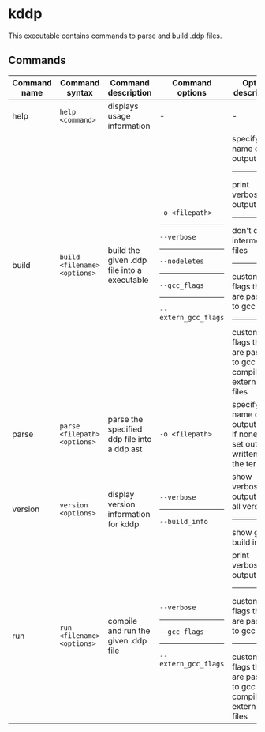 # kddp
This executable contains commands to parse and build .ddp files.
## Commands
| Command name | Command syntax               | Command description                         | Command options                                                                          | Option description                                                                                                                                                                                          |
|--------------|------------------------------|---------------------------------------------|------------------------------------------------------------------------------------------|-------------------------------------------------------------------------------------------------------------------------------------------------------------------------------------------------------------|
| help         | `help <command>`             | displays usage information                  | -                                                                                        | -                                                                                                                                                                                                           |
| build        | `build <filename> <options>` | build the given .ddp file into a executable | `-o <filepath>`<hr>`--verbose`<hr>`--nodeletes`<hr>`--gcc_flags`<hr>`--extern_gcc_flags` | specify the name of the output file<hr>print verbose output<hr>don't delete intermediate files<hr>custom flags that are passed to gcc<hr>custom flags that are passed to gcc when compiling extern .c files |
| parse        | `parse <filepath> <options>` | parse the specified ddp file into a ddp ast | `-o <filepath>`                                                                          | specify the name of the output file; if none is set output is written to the terminal                                                                                                                       |
| version      | `version <options>`          | display version information for kddp        | `--verbose`<hr>`--build_info`                                                            | show verbose output for all versions<hr>show go build info                                                                                                                                                  |
| run          | `run <filename> <options>`   | compile and run the given .ddp file         | `--verbose`<hr>`--gcc_flags`<hr>`--extern_gcc_flags`                                     | print verbose output<hr>custom flags that are passed to gcc<hr>custom flags that are passed to gcc when compiling extern .c files                                                                           |